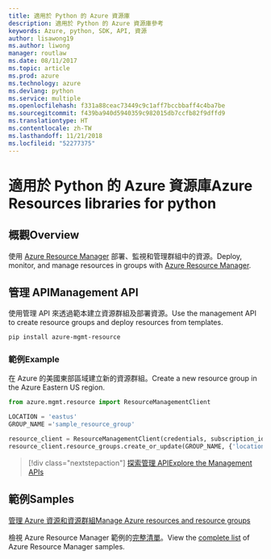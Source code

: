```yaml
---
title: 適用於 Python 的 Azure 資源庫
description: 適用於 Python 的 Azure 資源庫參考
keywords: Azure, python, SDK, API, 資源
author: lisawong19
ms.author: liwong
manager: routlaw
ms.date: 08/11/2017
ms.topic: article
ms.prod: azure
ms.technology: azure
ms.devlang: python
ms.service: multiple
ms.openlocfilehash: f331a88ceac73449c9c1aff7bccbbaff4c4ba7be
ms.sourcegitcommit: f439ba940d5940359c982015db7ccfb82f9dffd9
ms.translationtype: HT
ms.contentlocale: zh-TW
ms.lasthandoff: 11/21/2018
ms.locfileid: "52277375"
---
```

# <a name="azure-resources-libraries-for-python"></a><span data-ttu-id="f12bc-104">適用於 Python 的 Azure 資源庫</span><span class="sxs-lookup"><span data-stu-id="f12bc-104">Azure Resources libraries for python</span></span>

## <a name="overview"></a><span data-ttu-id="f12bc-105">概觀</span><span class="sxs-lookup"><span data-stu-id="f12bc-105">Overview</span></span> 
<span data-ttu-id="f12bc-106">使用 [Azure Resource Manager](https://docs.microsoft.com/en-us/azure/azure-resource-manager/resource-group-overview) 部署、監視和管理群組中的資源。</span><span class="sxs-lookup"><span data-stu-id="f12bc-106">Deploy, monitor, and manage resources in groups with [Azure Resource Manager](https://docs.microsoft.com/en-us/azure/azure-resource-manager/resource-group-overview).</span></span>

## <a name="management-api"></a><span data-ttu-id="f12bc-107">管理 API</span><span class="sxs-lookup"><span data-stu-id="f12bc-107">Management API</span></span>
<span data-ttu-id="f12bc-108">使用管理 API 來透過範本建立資源群組及部署資源。</span><span class="sxs-lookup"><span data-stu-id="f12bc-108">Use the management API to create resource groups and deploy resources from templates.</span></span>

```bash
pip install azure-mgmt-resource
```
### <a name="example"></a><span data-ttu-id="f12bc-109">範例</span><span class="sxs-lookup"><span data-stu-id="f12bc-109">Example</span></span> 
<span data-ttu-id="f12bc-110">在 Azure 的美國東部區域建立新的資源群組。</span><span class="sxs-lookup"><span data-stu-id="f12bc-110">Create a new resource group in the Azure Eastern US region.</span></span>

```python
from azure.mgmt.resource import ResourceManagementClient

LOCATION = 'eastus'
GROUP_NAME ='sample_resource_group'

resource_client = ResourceManagementClient(credentials, subscription_id)
resource_client.resource_groups.create_or_update(GROUP_NAME, {'location': LOCATION})
```

> [!div class="nextstepaction"]
> [<span data-ttu-id="f12bc-111">探索管理 API</span><span class="sxs-lookup"><span data-stu-id="f12bc-111">Explore the Management APIs</span></span>](/python/api/overview/azure/azure.mgmt.resource)

## <a name="samples"></a><span data-ttu-id="f12bc-112">範例</span><span class="sxs-lookup"><span data-stu-id="f12bc-112">Samples</span></span>
[<span data-ttu-id="f12bc-113">管理 Azure 資源和資源群組</span><span class="sxs-lookup"><span data-stu-id="f12bc-113">Manage Azure resources and resource groups</span></span>](https://github.com/Azure-Samples/resource-manager-python-resources-and-groups)

<span data-ttu-id="f12bc-114">檢視 Azure Resource Manager 範例的[完整清單](https://azure.microsoft.com/resources/samples/?platform=python&term=resource)。</span><span class="sxs-lookup"><span data-stu-id="f12bc-114">View the [complete list](https://azure.microsoft.com/resources/samples/?platform=python&term=resource) of Azure Resource Manager samples.</span></span>
